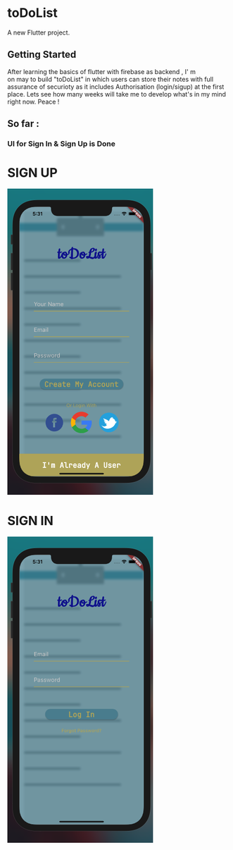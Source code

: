 # toDoList

A new Flutter project.

## Getting Started

After learning the basics of flutter with firebase as backend , I' m <br>
on may to build "toDoList" in which users can store their notes with full assurance of securioty as it includes Authorisation (login/sigup) at the first place. Lets see how many weeks will take me to develop what's in my mind right now. Peace !

## So far :

### UI for Sign In & Sign Up is Done


# SIGN UP
![](lib/snapshots/sign_up.png/)

# SIGN IN
![](lib/snapshots/sign_in.png/)

